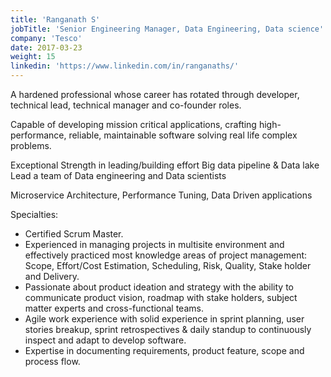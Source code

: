 ```yaml
---
title: 'Ranganath S'
jobTitle: 'Senior Engineering Manager, Data Engineering, Data science'
company: 'Tesco'
date: 2017-03-23
weight: 15
linkedin: 'https://www.linkedin.com/in/ranganaths/'
---
```


A hardened professional whose career has rotated through developer, technical lead, technical manager and co-founder roles.

Capable of developing mission critical applications, crafting high-performance, reliable, maintainable software solving real life complex problems.

Exceptional Strength in leading/building effort Big data pipeline & Data lake Lead a team of Data engineering and Data scientists 

Microservice Architecture, Performance Tuning, Data Driven applications

Specialties: 
- Certified Scrum Master.
- Experienced in managing projects in multisite environment and effectively practiced most knowledge areas of project management: Scope, Effort/Cost Estimation, Scheduling, Risk, Quality, Stake holder and Delivery.
- Passionate about product ideation and strategy with the ability to communicate product vision,
roadmap with stake holders, subject matter experts and cross-functional teams.
- Agile work experience with solid experience in sprint planning, user stories breakup, sprint retrospectives & daily standup to continuously inspect and adapt to develop software.
- Expertise in documenting requirements, product feature, scope and process flow.
